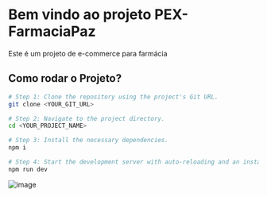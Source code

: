 # Bem vindo ao projeto PEX-FarmaciaPaz

Este é um projeto de e-commerce para farmácia

## Como rodar o Projeto?
```sh
# Step 1: Clone the repository using the project's Git URL.
git clone <YOUR_GIT_URL>

# Step 2: Navigate to the project directory.
cd <YOUR_PROJECT_NAME>

# Step 3: Install the necessary dependencies.
npm i

# Step 4: Start the development server with auto-reloading and an instant preview.
npm run dev
```
![image](https://github.com/user-attachments/assets/c1d67c2b-9c44-4075-9f2c-7b3596e6d00d)

